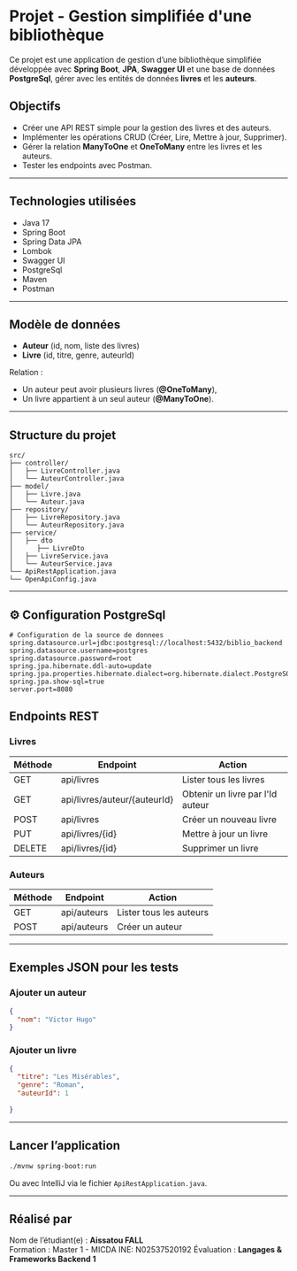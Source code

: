 
# Projet - Gestion simplifiée d'une bibliothèque

Ce projet est une application de gestion d’une bibliothèque simplifiée développée avec **Spring Boot**, **JPA**, **Swagger UI** et une base de données **PostgreSql**, gérer avec les entités de données  **livres** et les **auteurs**. 


## Objectifs

- Créer une API REST simple pour la gestion des livres et des auteurs.
- Implémenter les opérations CRUD (Créer, Lire, Mettre à jour, Supprimer).
- Gérer la relation **ManyToOne** et **OneToMany** entre les livres et les auteurs.
- Tester les endpoints avec Postman.

---

## Technologies utilisées

- Java 17  
- Spring Boot  
- Spring Data JPA
- Lombok
- Swagger UI  
- PostgreSql 
- Maven  
- Postman  

---

## Modèle de données

- **Auteur** (id, nom, liste des livres)
- **Livre** (id, titre, genre, auteurId)

Relation :  
- Un auteur peut avoir plusieurs livres (**@OneToMany**),  
- Un livre appartient à un seul auteur (**@ManyToOne**).

---

## Structure du projet

```
src/
├── controller/
│   ├── LivreController.java
│   └── AuteurController.java
├── model/
│   ├── Livre.java
│   └── Auteur.java
├── repository/
│   ├── LivreRepository.java
│   └── AuteurRepository.java
├── service/
│   ├── dto
│      ├── LivreDto
│   ├── LivreService.java
│   └── AuteurService.java
└── ApiRestApplication.java
└── OpenApiConfig.java
```

---

## ⚙️ Configuration PostgreSql

```properties
# Configuration de la source de donnees
spring.datasource.url=jdbc:postgresql://localhost:5432/biblio_backend
spring.datasource.username=postgres
spring.datasource.password=root
spring.jpa.hibernate.ddl-auto=update
spring.jpa.properties.hibernate.dialect=org.hibernate.dialect.PostgreSQLDialect
spring.jpa.show-sql=true
server.port=8080
```

## Endpoints REST

### Livres

| Méthode | Endpoint                    | Action                           |
|--------|------------------------------|----------------------------------|
| GET    | api/livres                   | Lister tous les livres           |
| GET    | api/livres/auteur/{auteurId} | Obtenir un livre par l'Id auteur |
| POST   | api/livres                   | Créer un nouveau livre           |
| PUT    | api/livres/{id}              | Mettre à jour un livre           |
| DELETE | api/livres/{id}              | Supprimer un livre               |

### Auteurs

| Méthode| Endpoint          | Action                     |
|--------|-------------------|----------------------------|
| GET    | api/auteurs       | Lister tous les auteurs    |
| POST   | api/auteurs       | Créer un auteur            |

---

## Exemples JSON pour les tests

### Ajouter un auteur

```json
{
  "nom": "Victor Hugo"
}
```

### Ajouter un livre

```json
{
  "titre": "Les Misérables",
  "genre": "Roman",
  "auteurId": 1
  
}
```

---

## Lancer l’application

```bash
./mvnw spring-boot:run
```
Ou avec IntelliJ via le fichier `ApiRestApplication.java`.

---


## Réalisé par

Nom de l’étudiant(e) : **Aissatou FALL**  
Formation : Master 1 - MICDA 
INE: N02537520192
Évaluation : **Langages & Frameworks Backend 1**
